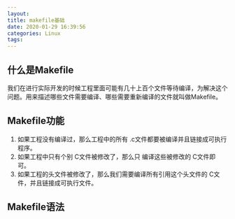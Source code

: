 ```yaml
---
layout: 
title: makefile基础
date: 2020-01-29 16:39:56
categories: Linux
tags:
---
```


## 什么是Makefile

我们在进行实际开发的时候工程里面可能有几十上百个文件等待编译，为解决这个问题。用来描述哪些文件需要编译、哪些需要重新编译的文件就叫做Makefile。

## Makefile功能

1. 如果工程没有编译过，那么工程中的所有 .c文件都要被编译并且链接成可执行程序。
2. 如果工程中只有个别 C文件被修改了，那么只 编译这些被修改的 C文件即可。
3. 如果工程的头文件被修改了，那么我们需要编译所有引用这个头文件的 C文件，并且链接成可执行文件。

## Makefile语法

